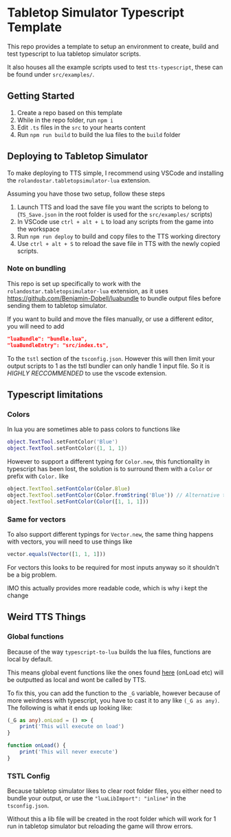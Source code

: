 # Tabletop Simulator Typescript Template

This repo provides a template to setup an environment to create, build and test typescript to lua tabletop simulator scripts.

It also houses all the example scripts used to test `tts-typescript`, these can be found under `src/examples/`.


## Getting Started

1. Create a repo based on this template
2. While in the repo folder, run `npm i`
3. Edit `.ts` files in the `src` to your hearts content
4. Run `npm run build` to build the lua files to the `build` folder

## Deploying to Tabletop Simulator

To make deploying to TTS simple, I recommend using VSCode and installing the `rolandostar.tabletopsimulator-lua` extension.

Assuming you have those two setup, follow these steps

1. Launch TTS and load the save file you want the scripts to belong to (`TS_Save.json` in the root folder is used for the `src/examples/` scripts)
2. In VSCode use `ctrl + alt + L` to load any scripts from the game into the workspace
3. Run `npm run deploy` to build and copy files to the TTS working directory
4. Use `ctrl + alt + S` to reload the save file in TTS with the newly copied scripts.

### Note on bundling

This repo is set up specifically to work with the `rolandostar.tabletopsimulator-lua` extension, as it uses https://github.com/Benjamin-Dobell/luabundle to bundle output files before sending them to tabletop simulator.

If you want to build and move the files manually, or use a different editor, you will need to add

```json
"luaBundle": "bundle.lua",
"luaBundleEntry": "src/index.ts",
```

To the `tstl` section of the `tsconfig.json`. However this will then limit your output scripts to 1 as the tstl bundler can only handle 1 input file. So it is *HIGHLY RECCOMMENDED* to use the vscode extension.


## Typescript limitations

### Colors
In lua you are sometimes able to pass colors to functions like

```lua
object.TextTool.setFontColor('Blue')
object.TextTool.setFontColor({1, 1, 1})
```

However to support a different typing for `Color.new`, this functionality in typescript has been lost, the solution is to surround them with a `Color` or prefix with `Color.` like

```typescript
object.TextTool.setFontColor(Color.Blue)
object.TextTool.setFontColor(Color.fromString('Blue')) // Alternative to pass string variable
object.TextTool.setFontColor(Color([1, 1, 1]))
```

### Same for vectors

To also support different typings for `Vector.new`, the same thing happens with vectors, you will need to use things like

```typescript
vector.equals(Vector([1, 1, 1]))
```

For vectors this looks to be required for most inputs anyway so it shouldn't be a big problem.


IMO this actually provides more readable code, which is why i kept the change

## Weird TTS Things

### Global functions
Because of the way `typescript-to-lua` builds the lua files, functions are local by default.

This means global event functions like the ones found [here](https://api.tabletopsimulator.com/events/) (onLoad etc) will be outputted as local and wont be called by TTS.

To fix this, you can add the function to the `_G` variable, however because of more weirdness with typescript, you have to cast it to any like `(_G as any)`. The following is what it ends up looking like:

``` Typescript
(_G as any).onLoad = () => {
    print('This will execute on load')
}

function onLoad() {
    print('This will never execute')
}
```

### TSTL Config
Because tabletop simulator likes to clear root folder files, you either need to bundle your output, or use the `"luaLibImport": "inline"` in the `tsconfig.json`.

Without this a lib file will be created in the root folder which will work for 1 run in tabletop simulator but reloading the game will throw errors.
